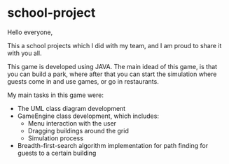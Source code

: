 # school-project

Hello everyone,

This a school projects which I did with my team, and I am proud to share it with you all.

This game is developed using JAVA. 
The main idead of this game, is that you can build a park, where after that you can start the simulation where guests come in and use games, or go in restaurants.

My main tasks in this game were:
  - The UML class diagram development
  - GameEngine class development, which includes:
      - Menu interaction with the user
      - Dragging buildings around the grid
      - Simulation process
  - Breadth-first-search algorithm implementation for path finding for guests to a certain building
      
